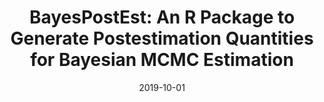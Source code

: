 ---
title: "BayesPostEst: An R Package to Generate Postestimation Quantities for Bayesian MCMC Estimation"
collection: publications
permalink: /publication/2009-10-01-bayespostest
date: 2019-10-01
venue: 'Journal of Open Source Software'
paperurl: '/files/pdf/research/BayesPostEst.pdf'
link: 'https://doi.org/10.21105/joss.01722'
citation: 'Scogin, Shana, Johannes Karreth, Andreas Beger, and Rob Williams. 2019. <b>&quot;BayesPostEst: An R Package to Generate Postestimation Quantities for Bayesian MCMC Estimation.&quot;</b> <i>Journal of Open Source Software</i> 4(42): 1722. doi:10.21105/joss.01722'
---
